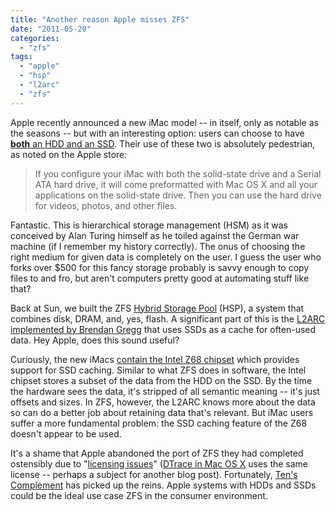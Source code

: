 ```yaml
---
title: "Another reason Apple misses ZFS"
date: "2011-05-20"
categories: 
  - "zfs"
tags: 
  - "apple"
  - "hsp"
  - "l2arc"
  - "zfs"
---
```


Apple recently announced a new iMac model -- in itself, only as notable as the seasons -- but with an interesting option: users can choose to have [**both** an HDD and an SSD](http://www.tuaw.com/2011/05/04/new-imacs-and-hdd-ssd-configurations-how-do-they-work/). Their use of these two is absolutely pedestrian, as noted on the Apple store:

> If you configure your iMac with both the solid-state drive and a Serial ATA hard drive, it will come preformatted with Mac OS X and all your applications on the solid-state drive. Then you can use the hard drive for videos, photos, and other files.

Fantastic. This is hierarchical storage management (HSM) as it was conceived by Alan Turing himself as he toiled against the German war machine (if I remember my history correctly). The onus of choosing the right medium for given data is completely on the user. I guess the user who forks over $500 for this fancy storage probably is savvy enough to copy files to and fro, but aren't computers pretty good at automating stuff like that?

Back at Sun, we built the ZFS [Hybrid Storage Pool](http://dtrace.org/blogs/ahl/2008/07/01/hybrid-storage-pools-in-cacm/) (HSP), a system that combines disk, DRAM, and, yes, flash. A significant part of this is the [L2ARC implemented by Brendan Gregg](http://dtrace.org/blogs/ahl/2008/07/01/hybrid-storage-pools-in-cacm/) that uses SSDs as a cache for often-used data. Hey Apple, does this sound useful?

Curiously, the new iMacs [contain the Intel Z68 chipset](http://www.techspot.com/news/43676-apples-new-imac-gets-early-access-to-intels-z68-chipset.html) which provides support for SSD caching. Similar to what ZFS does in software, the Intel chipset stores a subset of the data from the HDD on the SSD. By the time the hardware sees the data, it's stripped of all semantic meaning -- it's just offsets and sizes. In ZFS, however, the L2ARC knows more about the data so can do a better job about retaining data that's relevant. But iMac users suffer a more fundamental problem: the SSD caching feature of the Z68 doesn't appear to be used.

It's a shame that Apple abandoned the port of ZFS they had completed ostensibly due to "[licensing issues](http://arstechnica.com/apple/news/2009/10/apple-abandons-zfs-on-mac-os-x-project-over-licensing-issues.ars)" ([DTrace in Mac OS X](http://dtrace.org/blogs/ahl/2006/08/07/dtrace_on_mac_os_x/) uses the same license -- perhaps a subject for another blog post). Fortunately, [Ten's Complement](http://tenscomplement.com/about-z410) has picked up the reins. Apple systems with HDDs and SSDs could be the ideal use case ZFS in the consumer environment.
